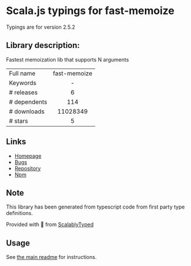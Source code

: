 
# Scala.js typings for fast-memoize

Typings are for version 2.5.2

## Library description:
Fastest memoization lib that supports N arguments

|                    |                 |
| ------------------ | :-------------: |
| Full name          | fast-memoize |
| Keywords           | - |
| # releases         | 6 |
| # dependents       | 114 |
| # downloads        | 11028349 |
| # stars            | 5 |

## Links
- [Homepage](https://github.com/caiogondim/fast-memoize#readme)
- [Bugs](https://github.com/caiogondim/fast-memoize/issues)
- [Repository](https://github.com/caiogondim/fast-memoize)
- [Npm](https://www.npmjs.com/package/fast-memoize)
    


## Note
This library has been generated from typescript code from first party type definitions.

Provided with :purple_heart: from [ScalablyTyped](https://github.com/oyvindberg/ScalablyTyped)

## Usage
See [the main readme](../../readme.md) for instructions.


